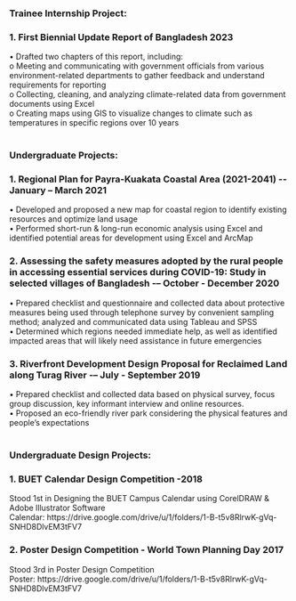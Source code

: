 <h3> Trainee Internship Project: </h3>
<h3> 1. First Biennial Update Report of Bangladesh 2023 </h3>
•	Drafted two chapters of this report, including: </br>
    o	Meeting and communicating with government officials from various environment-related departments to gather feedback and understand requirements for reporting </br>
    o	Collecting, cleaning, and analyzing climate-related data from government documents using Excel </br>
    o	Creating maps using GIS to visualize changes to climate such as temperatures in specific regions over 10 years </br> </br>


<h3> Undergraduate Projects: </h3>
<h3> 1. Regional Plan for Payra-Kuakata Coastal Area (2021-2041)	     --January – March 2021 </h3> 
•	Developed and proposed a new map for coastal region to identify existing resources and optimize land usage </br>
•	Performed short-run & long-run economic analysis using Excel and identified potential areas for development using Excel and ArcMap </br> 

<h3> 2. Assessing the safety measures adopted by the rural people in accessing essential services during COVID-19: Study in selected villages of Bangladesh         -– October - December 2020 </h3> 
•	Prepared checklist and questionnaire and collected data about protective measures being used through telephone survey by convenient sampling method; analyzed and communicated data using Tableau and SPSS  </br>
•	Determined which regions needed immediate help, as well as identified impacted areas that will likely need assistance in future emergencies </br>

<h3> 3. Riverfront Development Design Proposal for Reclaimed Land along Turag River       -– July - September 2019 </h3>
•	Prepared checklist and collected data based on physical survey, focus group discussion, key informant interview and online resources. </br>
•	Proposed an eco-friendly river park considering the physical features and people’s expectations </br> </br>


<h3> Undergraduate Design Projects: </h3>
<h3> 1. BUET Calendar Design Competition -2018 </h3>
Stood 1st in Designing the BUET Campus Calendar using CorelDRAW & Adobe Illustrator Software </br>
Calendar: https://drive.google.com/drive/u/1/folders/1-B-t5v8RlrwK-gVq-SNHD8DlvEM3tFV7 </br>

<h3> 2. Poster Design Competition - World Town Planning Day 2017 </h3>
Stood 3rd in Poster Design Competition </br>
Poster: https://drive.google.com/drive/u/1/folders/1-B-t5v8RlrwK-gVq-SNHD8DlvEM3tFV7 </br>
